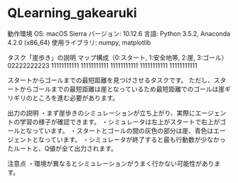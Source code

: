 # QLearning_gakearuki

動作環境
  OS: macOS Sierra
  バージョン: 10.12.6
  言語: Python 3.5.2, Anaconda 4.2.0 (x86_64)
  使用ライブラリ: numpy, matplotlib
  
タスク「崖歩き」の説明
  マップ構成（0:スタート, 1:安全地帯, 2:崖, 3:ゴール）
    02222222223
    11111111111
    11111111111
    11111111111
    11111111111
    11111111111
    
  スタートからゴールまでの最短距離を見つけさせるタスクです。
  ただし、スタートからゴールまでの最短距離は崖となっているため最短距離でのゴールは崖ギリギリのところを進む必要があります。
  
出力の説明
  ・まず崖歩きのシミュレーションが立ち上がり、実際にエージェントの学習の様子が確認できます。
  ・シミュレータは左上がスタートで右上がゴールとなっています。
  ・スタートとゴールの間の灰色の部分は崖、青色はエージェントとなっています。
  ・シミュレータが終了すると最も行動数が少なかったルートと、Q値が全て出力されます。
  
注意点
  ・環境が異なるとシミュレーションがうまく行かない可能性があります。
